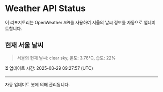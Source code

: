 
# Weather API Status

이 리포지토리는 OpenWeather API를 사용하여 서울의 날씨 정보를 자동으로 업데이트합니다.

## 현재 서울 날씨
> 서울의 현재 날씨: clear sky, 온도: 3.76°C, 습도: 22%

⏳ 업데이트 시간: 2025-03-29 09:27:57 (UTC)

---
자동 업데이트 봇에 의해 관리됩니다.
